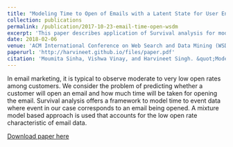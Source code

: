 ```yaml
---
title: "Modeling Time to Open of Emails with a Latent State for User Engagement Level"
collection: publications
permalink: /publication/2017-10-23-email-time-open-wsdm
excerpt: 'This paper describes application of Survival analysis for modeling time to open of marketing messages.'
date: 2018-02-06
venue: 'ACM International Conference on Web Search and Data Mining (WSDM)'
paperurl: 'http://harvineet.github.io/files/paper.pdf'
citation: 'Moumita Sinha, Vishwa Vinay, and Harvineet Singh. &quot;Modeling Time to Open of Emails with a Latent State for User Engagement Level.&quot; <i>ACM International Conference on Web Search and Data Mining (WSDM)</i>, 2018.'
---
```

In email marketing, it is typical to observe moderate to very low open rates among customers. We consider the problem of predicting whether a customer will open an email and how much time will be taken for opening the email. Survival analysis offers a framework to model time to event data where event in our case corresponds to an email being opened. A mixture model based approach is used that accounts for the low open rate characteristic of email data.

[Download paper here](http://harvineet.github.io/files/paper.pdf)